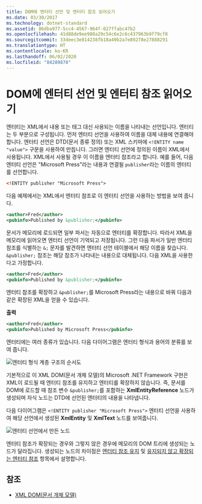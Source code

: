 ```yaml
---
title: DOM에 엔터티 선언 및 엔터티 참조 읽어오기
ms.date: 03/30/2017
ms.technology: dotnet-standard
ms.assetid: 86dba977-5cc4-4567-964f-027ffabc47b2
ms.openlocfilehash: 41d88de9ee988a29c54c6e2c6c437963b9f79cf8
ms.sourcegitcommit: 33deec3e814238fb18a49b2a7e89278e27888291
ms.translationtype: HT
ms.contentlocale: ko-KR
ms.lasthandoff: 06/02/2020
ms.locfileid: "84289878"
---
```

# <a name="reading-entity-declarations-and-entity-references-into-the-dom"></a>DOM에 엔터티 선언 및 엔터티 참조 읽어오기
엔터티는 XML에서 내용 또는 태그 대신 사용되는 이름을 나타내는 선언입니다. 엔터티는 두 부분으로 구성됩니다. 먼저 엔터티 선언을 사용하여 이름을 대체 내용에 연결해야 합니다. 엔터티 선언은 DTD(문서 종류 정의) 또는 XML 스키마에 `<!ENTITY name "value">` 구문을 사용하여 만듭니다. 그러면 엔터티 선언에 정의된 이름이 XML에서 사용됩니다. XML에서 사용될 경우 이 이름을 엔터티 참조라고 합니다. 예를 들어, 다음 엔터티 선언은 "Microsoft Press"라는 내용과 연결될 `publisher`라는 이름의 엔터티를 선언합니다.  
  
```xml  
<!ENTITY publisher "Microsoft Press">  
```  
  
 다음 예제에서는 XML에서 엔터티 참조로 이 엔터티 선언을 사용하는 방법을 보여 줍니다.  
  
```xml  
<author>Fred</author>  
<pubinfo>Published by &publisher;</pubinfo>  
```  
  
 문서가 메모리에 로드되면 일부 파서는 자동으로 엔터티를 확장합니다. 따라서 XML을 메모리에 읽어오면 엔터티 선언이 기억되고 저장됩니다. 그런 다음 파서가 일반 엔터티 참조를 식별하는 `&;` 문자를 발견하면 엔터티 선언 테이블에서 해당 이름을 찾습니다. `&publisher;` 참조는 해당 참조가 나타내는 내용으로 대체됩니다. 다음 XML을 사용한다고 가정합니다.  
  
```xml  
<author>Fred</author>  
<pubinfo>Published by &publisher;</pubinfo>  
```  
  
 엔터티 참조를 확장하고 `&publisher;`를 Microsoft Press라는 내용으로 바꿔 다음과 같은 확장된 XML을 얻을 수 있습니다.  
  
 **출력**  
  
```xml  
<author>Fred</author>  
<pubinfo>Published by Microsoft Press</pubinfo>  
```  
  
 엔터티에는 여러 종류가 있습니다. 다음 다이어그램은 엔터티 형식과 용어의 분류를 보여 줍니다.  
  
 ![엔터티 형식 계층 구조의 순서도](media/entity-hierarchy.gif "Entity_hierarchy")  
  
 기본적으로 이 XML DOM(문서 개체 모델)의 Microsoft .NET Framework 구현은 XML이 로드될 때 엔터티 참조를 유지하고 엔터티를 확장하지 않습니다. 즉, 문서를 DOM에 로드할 때 참조 변수 `&publisher;`를 포함하는 **XmlEntityReference** 노드가 생성되며 자식 노드는 DTD에 선언된 엔터티의 내용을 나타냅니다.  
  
 다음 다이어그램은 `<!ENTITY publisher "Microsoft Press">` 엔터티 선언을 사용하여 해당 선언에서 생성된 **XmlEntity** 및 **XmlText** 노드를 보여줍니다.  
  
 ![엔터티 선언에서 만든 노드](media/xml-entitydeclaration-node2.png "xml_entitydeclaration_node2")  
  
 엔터티 참조가 확장되는 경우와 그렇지 않은 경우에 메모리의 DOM 트리에 생성되는 노드가 달라집니다. 생성되는 노드의 차이점은 [엔터티 참조 유지](entity-references-are-preserved.md) 및 [유지되지 않고 확장되는 엔터티 참조](entity-references-are-expanded-and-not-preserved.md) 항목에서 설명합니다.  
  
## <a name="see-also"></a>참조

- [XML DOM(문서 개체 모델)](xml-document-object-model-dom.md)
